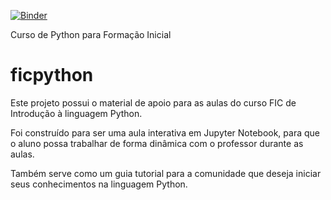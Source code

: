 [![Binder](https://mybinder.org/badge.svg)](https://mybinder.org/v2/gh/luizsfer/ficpython/master)

Curso de Python para Formação Inicial

# ficpython
Este projeto possui o material de apoio para as aulas do curso FIC de Introdução à linguagem Python.

Foi construído para ser uma aula interativa em Jupyter Notebook, para que o aluno possa trabalhar de forma dinâmica com o professor durante as aulas.

Também serve como um guia tutorial para a comunidade que deseja iniciar seus conhecimentos na linguagem Python.
